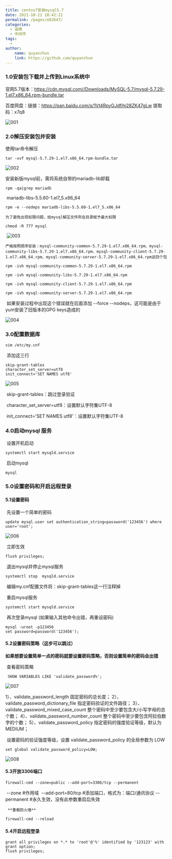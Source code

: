 ```yaml
---
title: centos7安装mysql5.7
date: 2021-10-21 10:42:21
permalink: /pages/e82647/
categories:
  - 运维
  - 中间件
tags:
  - 
author:
    name: quyanchun
    link: https://github.com/quyanchun
---
```


### 1.0安装包下载并上传到Linux系统中

官网5.7版本：https://cdn.mysql.com//Downloads/MySQL-5.7/mysql-5.7.29-1.el7.x86_64.rpm-bundle.tar

百度网盘：链接：https://pan.baidu.com/s/1Vt4RpyGJdfjhj28ZK47gLw 
提取码：x7q8 

![001](https://gcore.jsdelivr.net/gh/quyanchun/public_img/blog/202110211236878.jpg)

### 2.0解压安装包并安装

使用tar命令解压

```
tar -xvf mysql-5.7.29-1.el7.x86_64.rpm-bundle.tar
```

![002](https://gcore.jsdelivr.net/gh/quyanchun/public_img/blog/202110211236879.png)

安装新版mysql前，需将系统自带的mariadb-lib卸载

```
rpm -qa|grep mariadb
```

​	mariadb-libs-5.5.60-1.el7_5.x86_64

```
rpm -e --nodeps mariadb-libs-5.5.60-1.el7_5.x86_64
```

 	为了避免出现权限问题，给mysql解压文件所在目录赋予最大权限

```
chmod -R 777 mysql
```

​	![003](https://gcore.jsdelivr.net/gh/quyanchun/public_img/blog/202110211236881.png)

 	严格按照顺序安装：mysql-community-common-5.7.29-1.el7.x86_64.rpm、mysql-community-libs-5.7.29-1.el7.x86_64.rpm、mysql-community-client-5.7.29-1.el7.x86_64.rpm、mysql-community-server-5.7.29-1.el7.x86_64.rpm这四个包

```
rpm -ivh mysql-community-common-5.7.29-1.el7.x86_64.rpm
```

```
rpm -ivh mysql-community-libs-5.7.29-1.el7.x86_64.rpm
```

```
rpm -ivh mysql-community-client-5.7.29-1.el7.x86_64.rpm
```

```
rpm -ivh mysql-community-server-5.7.29-1.el7.x86_64.rpm
```

​	如果安装过程中出现这个错误就在后面添加 --force --nodeps，这可能是由于yum安装了旧版本的GPG keys造成的

![004](https://gcore.jsdelivr.net/gh/quyanchun/public_img/blog/202110211236882.png)

### 3.0配置数据库

```
vim /etc/my.cnf
```

​	添加这三行

```
skip-grant-tables
character_set_server=utf8
init_connect='SET NAMES utf8'
```

![005](https://gcore.jsdelivr.net/gh/quyanchun/public_img/blog/202110211236883.png)

​	skip-grant-tables：跳过登录验证

​	character_set_server=utf8：设置默认字符集UTF-8

​	init_connect='SET NAMES utf8'：设置默认字符集UTF-8

### 4.0启动mysql 服务

​	设置开机启动

```
systemctl start mysqld.service
```

​	启动mysql

```
mysql
```

### 5.0设置密码和开启远程登录

#### 	5.1设置密码

​	先设置一个简单的密码

```
update mysql.user set authentication_string=password('123456') where user='root';
```

![006](https://gcore.jsdelivr.net/gh/quyanchun/public_img/blog/202110211236884.png)

​	立即生效

```
flush privileges;
```

​	 退出mysql并停止mysql服务

```
systemctl stop  mysqld.service
```

​	编辑my.cnf配置文件将：skip-grant-tables这一行注释掉

​	重启mysql服务

```
systemctl start mysqld.service
```

​	再次登录mysql (如果输入其他命令出错，再重设密码)

```
mysql -uroot -p123456
set password=password('123456');
```

#### 	5.2设置密码策略（这步可以跳过）

​		**如果想要设置简单一点的密码就要设置密码策略，否则设置简单的密码会出错**

​		查看密码策略

```
 SHOW VARIABLES LIKE 'validate_password%'; 
```

![007](https://gcore.jsdelivr.net/gh/quyanchun/public_img/blog/202110211236885.png)

1）、validate_password_length  固定密码的总长度；
2）、validate_password_dictionary_file 指定密码验证的文件路径；
3）、validate_password_mixed_case_count  整个密码中至少要包含大/小写字母的总个数；
4）、validate_password_number_count  整个密码中至少要包含阿拉伯数字的个数；
5）、validate_password_policy 指定密码的强度验证等级，默认为 MEDIUM；

​	设置密码的验证强度等级，设置 validate_password_policy 的全局参数为 LOW 

```
set global validate_password_policy=LOW;
```

![008](https://gcore.jsdelivr.net/gh/quyanchun/public_img/blog/202110211236886.png)

#### 	5.3开放3306端口

```
firewall-cmd --zone=public --add-port=3306/tcp --permanent
```

​	--zone #作用域
​	--add-port=80/tcp #添加端口，格式为：端口/通讯协议
​	--permanent #永久生效，没有此参数重启后失效

 	 **重载防火墙**

```
firewall-cmd --reload
```

#### 	5.4开启远程登录

```
grant all privileges on *.* to 'root'@'%' identified by '123123' with grant option;
flush privileges;
```

